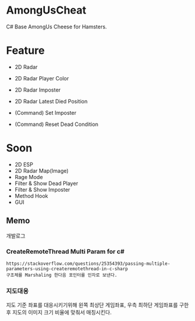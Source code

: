 # AmongUsCheat

  C# Base AmongUs Cheese for Hamsters.
  
 # Feature
  - 2D Radar
  - 2D Radar Player Color
  - 2D Radar Imposter
  - 2D Radar Latest Died Position
 
  
  - (Command) Set Imposter
  - (Command) Reset Dead Condition
 
 # Soon
  - 2D ESP
  - 2D Radar Map(Image)
  - Rage Mode
  - Filter & Show Dead Player
  - Filter & Show Imposter
  - Method Hook
  - GUI
  
 ## Memo
  개발로그
  
 ### CreateRemoteThread Multi Param for c# 
    https://stackoverflow.com/questions/25354393/passing-multiple-parameters-using-createremotethread-in-c-sharp
    구조체를 Marshaling 한다음 포인터를 인자로 보낸다. 
    
 ### 지도대응 
 
   지도 기준 좌표를 대응시키기위해 왼쪽 최상단 게임좌표, 우측 최하단 게임좌표를 구한후
   지도의 이미지 크기 비율에 맞춰서 매칭시킨다.
   

